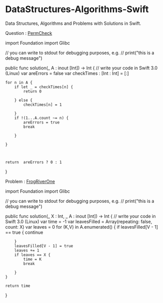 # DataStructures-Algorithms-Swift
Data Structures, Algorithms and Problems with Solutions in Swift.




Question : [PermCheck](https://app.codility.com/programmers/lessons/4-counting_elements/perm_check/)

import Foundation
import Glibc

// you can write to stdout for debugging purposes, e.g.
// print("this is a debug message")

public func solution(_ A : inout [Int]) -> Int {
    // write your code in Swift 3.0 (Linux)
    var areErrors = false
    var checkTimes : [Int : Int] = [:]
    
    for n in A {
        if let _ = checkTimes[n] {
            return 0
            
        } else {
            checkTimes[n] = 1
            
        }
        if !(1...A.count ~= n) {
            areErrors = true
            break
            
        }
        
    }
    

    
    return  areErrors ? 0 : 1
}



Problem : [FrogRiverOne](https://app.codility.com/programmers/lessons/4-counting_elements/frog_river_one/)

import Foundation
import Glibc

// you can write to stdout for debugging purposes, e.g.
// print("this is a debug message")

public func solution(_ X : Int, _ A : inout [Int]) -> Int {
    // write your code in Swift 3.0 (Linux)
    var time = -1
    var leavesFilled = Array(repeating: false, count: X)
    var leaves = 0
    for (K,V) in A.enumerated() {
        if leavesFilled[V - 1] == true {
            continue
            
        }
        leavesFilled[V - 1] = true
        leaves += 1
        if leaves == X {
            time = K
            break
            
        }
    }
    
    return time
    
}
